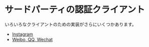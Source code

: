 サードパーティの認証クライアント
================================

いろいろなクライアントのための実装がさらにいくつかあります。

- [Instagram](https://github.com/kotchuprik/yii2-instagram-authclient)
- [Weibo, QQ, Wechat](https://github.com/yujiandong/yii2-authclient)
